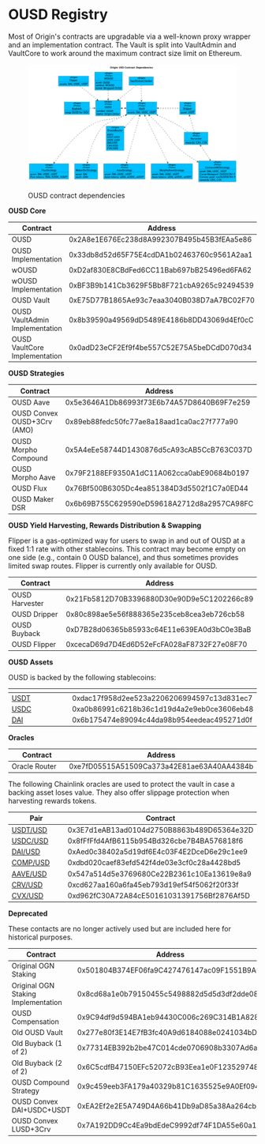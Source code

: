 # OUSD Registry

Most of Origin's contracts are upgradable via a well-known proxy wrapper and an implementation contract. The Vault is split into VaultAdmin and VaultCore to work around the maximum contract size limit on Ethereum.

<figure><img src="../../.gitbook/assets/ousdContracts.png" alt=""><figcaption><p>OUSD contract dependencies</p></figcaption></figure>

**OUSD Core**

<table><thead><tr><th width="190">Contract</th><th width="633">Address</th></tr></thead><tbody><tr><td>OUSD</td><td>0x2A8e1E676Ec238d8A992307B495b45B3fEAa5e86</td></tr><tr><td>OUSD Implementation</td><td>0x33db8d52d65F75E4cdDA1b02463760c9561A2aa1</td></tr><tr><td>wOUSD</td><td>0xD2af830E8CBdFed6CC11Bab697bB25496ed6FA62</td></tr><tr><td>wOUSD Implementation</td><td>0xBF3B9b141Cb3629F5Bb8F721cbA9265c92494539</td></tr><tr><td>OUSD Vault</td><td>0xE75D77B1865Ae93c7eaa3040B038D7aA7BC02F70</td></tr><tr><td>OUSD VaultAdmin<br>Implementation</td><td>0x8b39590a49569dD5489E4186b8DD43069d4Ef0cC</td></tr><tr><td>OUSD VaultCore<br>Implementation</td><td>0x0adD23eCF2Ef9f4be557C52E75A5beDCdD070d34</td></tr></tbody></table>

**OUSD Strategies**

<table><thead><tr><th width="276">Contract</th><th>Address</th></tr></thead><tbody><tr><td>OUSD Aave</td><td>0x5e3646A1Db86993f73E6b74A57D8640B69F7e259</td></tr><tr><td>OUSD Convex OUSD+3Crv (AMO)</td><td>0x89eb88fedc50fc77ae8a18aad1ca0ac27f777a90</td></tr><tr><td>OUSD Morpho Compound</td><td>0x5A4eEe58744D1430876d5cA93cAB5CcB763C037D</td></tr><tr><td>OUSD Morpho Aave</td><td>0x79F2188EF9350A1dC11A062cca0abE90684b0197</td></tr><tr><td>OUSD Flux</td><td>0x76Bf500B6305Dc4ea851384D3d5502f1C7a0ED44</td></tr><tr><td>OUSD Maker DSR</td><td>0x6b69B755C629590eD59618A2712d8a2957CA98FC</td></tr></tbody></table>

**OUSD Yield Harvesting, Rewards Distribution & Swapping**

Flipper is a gas-optimized way for users to swap in and out of OUSD at a fixed 1:1 rate with other stablecoins. This contract may become empty on one side (e.g., contain 0 OUSD balance), and thus sometimes provides limited swap routes. Flipper is currently only available for OUSD.

<table><thead><tr><th width="194">Contract</th><th>Address</th></tr></thead><tbody><tr><td>OUSD Harvester</td><td>0x21Fb5812D70B3396880D30e90D9e5C1202266c89</td></tr><tr><td>OUSD Dripper</td><td>0x80c898ae5e56f888365e235ceb8cea3eb726cb58</td></tr><tr><td>OUSD Buyback</td><td>0xD7B28d06365b85933c64E11e639EA0d3bC0e3BaB</td></tr><tr><td>OUSD Flipper</td><td>0xcecaD69d7D4Ed6D52eFcFA028aF8732F27e08F70</td></tr></tbody></table>

**OUSD Assets**

OUSD is backed by the following stablecoins:

<table data-header-hidden><thead><tr><th width="136"></th><th></th></tr></thead><tbody><tr><td><a href="https://etherscan.io/address/0xdac17f958d2ee523a2206206994597c13d831ec7">USDT</a></td><td>0xdac17f958d2ee523a2206206994597c13d831ec7</td></tr><tr><td><a href="https://etherscan.io/address/0xa0b86991c6218b36c1d19d4a2e9eb0ce3606eb48">USDC</a></td><td>0xa0b86991c6218b36c1d19d4a2e9eb0ce3606eb48</td></tr><tr><td><a href="https://etherscan.io/address/0x6b175474e89094c44da98b954eedeac495271d0f">DAI</a></td><td>0x6b175474e89094c44da98b954eedeac495271d0f</td></tr></tbody></table>

**Oracles**

<table><thead><tr><th width="204">Contract</th><th>Address</th></tr></thead><tbody><tr><td>Oracle Router</td><td>0xe7fD05515A51509Ca373a42E81ae63A40AA4384b</td></tr></tbody></table>

The following Chainlink oracles are used to protect the vault in case a backing asset loses value. They also offer slippage protection when harvesting rewards tokens.

<table><thead><tr><th width="181">Pair</th><th>Contract</th></tr></thead><tbody><tr><td><a href="https://data.chain.link/ethereum/mainnet/stablecoins/usdt-usd">USDT/USD</a></td><td>0x3E7d1eAB13ad0104d2750B8863b489D65364e32D</td></tr><tr><td><a href="https://data.chain.link/ethereum/mainnet/stablecoins/usdc-usd">USDC/USD</a></td><td>0x8fFfFfd4AfB6115b954Bd326cbe7B4BA576818f6</td></tr><tr><td><a href="https://data.chain.link/ethereum/mainnet/stablecoins/dai-usd">DAI/USD</a></td><td>0xAed0c38402a5d19df6E4c03F4E2DceD6e29c1ee9</td></tr><tr><td><a href="https://data.chain.link/ethereum/mainnet/crypto-usd/comp-usd">COMP/USD</a></td><td>0xdbd020caef83efd542f4de03e3cf0c28a4428bd5</td></tr><tr><td><a href="https://data.chain.link/ethereum/mainnet/crypto-usd/aave-usd">AAVE/USD</a></td><td>0x547a514d5e3769680Ce22B2361c10Ea13619e8a9</td></tr><tr><td><a href="https://data.chain.link/ethereum/mainnet/crypto-usd/crv-usd">CRV/USD</a></td><td>0xcd627aa160a6fa45eb793d19ef54f5062f20f33f</td></tr><tr><td><a href="https://data.chain.link/ethereum/mainnet/crypto-usd/cvx-usd">CVX/USD</a></td><td>0xd962fC30A72A84cE50161031391756Bf2876Af5D</td></tr></tbody></table>

**Deprecated**

These contacts are no longer actively used but are included here for historical purposes.

<table><thead><tr><th width="224">Contract</th><th>Address</th></tr></thead><tbody><tr><td>Original OGN Staking</td><td>0x501804B374EF06fa9C427476147ac09F1551B9A0</td></tr><tr><td>Original OGN Staking Implementation</td><td>0x8cd68a1e0b79150455c5498882d5d5d3df2dde08</td></tr><tr><td>OUSD Compensation</td><td>0x9C94df9d594BA1eb94430C006c269C314B1A8281</td></tr><tr><td>Old OUSD Vault</td><td>0x277e80f3E14E7fB3fc40A9d6184088e0241034bD</td></tr><tr><td>Old Buyback (1 of 2)</td><td>0x77314EB392b2be47C014cde0706908b3307Ad6a9</td></tr><tr><td>Old Buyback (2 of 2)</td><td>0x6C5cdfB47150EFc52072cB93Eea1e0F123529748</td></tr><tr><td>OUSD Compound Strategy</td><td>0x9c459eeb3FA179a40329b81C1635525e9A0Ef094</td></tr><tr><td>OUSD Convex DAI+USDC+USDT</td><td>0xEA2Ef2e2E5A749D4A66b41Db9aD85a38Aa264cb3</td></tr><tr><td>OUSD Convex LUSD+3Crv</td><td>0x7A192DD9Cc4Ea9bdEdeC9992df74F1DA55e60a19</td></tr></tbody></table>
